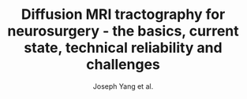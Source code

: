 ---
cat: gaia
subcat: ginkgo
bestof: false
author: Joseph Yang et al.
title: Diffusion MRI tractography for neurosurgery - the basics, current state, technical reliability and challenges
journal: Physics in Medicine \& Biology
year: 2021
type: article
url: https -//iopscience.iop.org/article/10.1088/1361-6560/ac0d90
doi: 10.1088/1361-6560/ac0d90
---